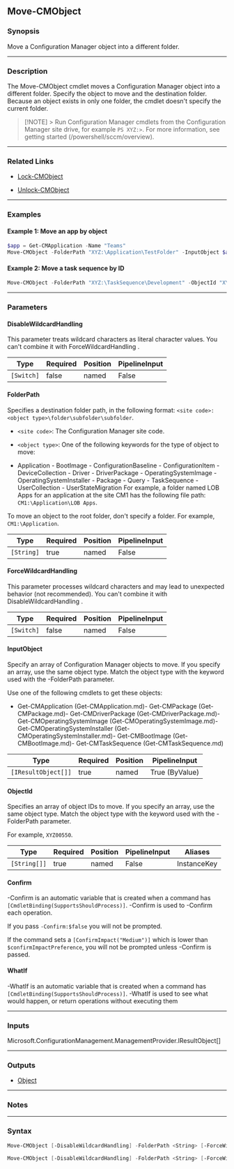 Move-CMObject
-------------




### Synopsis
Move a Configuration Manager object into a different folder.



---


### Description

The Move-CMObject cmdlet moves a Configuration Manager object into a different folder. Specify the object to move and the destination folder. Because an object exists in only one folder, the cmdlet doesn't specify the current folder.



> [!NOTE] > Run Configuration Manager cmdlets from the Configuration Manager site drive, for example `PS XYZ:>`. For more information, see getting started (/powershell/sccm/overview).



---


### Related Links
* [Lock-CMObject](Lock-CMObject)



* [Unlock-CMObject](Unlock-CMObject)





---


### Examples
#### Example 1: Move an app by object
```PowerShell
$app = Get-CMApplication -Name "Teams"
Move-CMObject -FolderPath "XYZ:\Application\TestFolder" -InputObject $app
```

#### Example 2: Move a task sequence by ID
```PowerShell
Move-CMObject -FolderPath "XYZ:\TaskSequence\Development" -ObjectId "XYZ00550"
```



---


### Parameters
#### **DisableWildcardHandling**

This parameter treats wildcard characters as literal character values. You can't combine it with ForceWildcardHandling .






|Type      |Required|Position|PipelineInput|
|----------|--------|--------|-------------|
|`[Switch]`|false   |named   |False        |



#### **FolderPath**

Specifies a destination folder path, in the following format: `<site code>:<object type>\folder\subfolder\subfolder`.


* `<site code>`: The Configuration Manager site code.


* `<object type>`: One of the following keywords for the type of object to move:


* Application - BootImage - ConfigurationBaseline - ConfigurationItem - DeviceCollection - Driver - DriverPackage - OperatingSystemImage - OperatingSystemInstaller - Package - Query - TaskSequence - UserCollection - UserStateMigration For example, a folder named LOB Apps for an application at the site CM1 has the following file path: `CM1:\Application\LOB Apps`.


To move an object to the root folder, don't specify a folder. For example, `CM1:\Application`.






|Type      |Required|Position|PipelineInput|
|----------|--------|--------|-------------|
|`[String]`|true    |named   |False        |



#### **ForceWildcardHandling**

This parameter processes wildcard characters and may lead to unexpected behavior (not recommended). You can't combine it with DisableWildcardHandling .






|Type      |Required|Position|PipelineInput|
|----------|--------|--------|-------------|
|`[Switch]`|false   |named   |False        |



#### **InputObject**

Specify an array of Configuration Manager objects to move. If you specify an array, use the same object type. Match the object type with the keyword used with the -FolderPath parameter.


Use one of the following cmdlets to get these objects:


* Get-CMApplication (Get-CMApplication.md)- Get-CMPackage (Get-CMPackage.md)- Get-CMDriverPackage (Get-CMDriverPackage.md)- Get-CMOperatingSystemImage (Get-CMOperatingSystemImage.md)- Get-CMOperatingSystemInstaller (Get-CMOperatingSystemInstaller.md)- Get-CMBootImage (Get-CMBootImage.md)- Get-CMTaskSequence (Get-CMTaskSequence.md)






|Type               |Required|Position|PipelineInput |
|-------------------|--------|--------|--------------|
|`[IResultObject[]]`|true    |named   |True (ByValue)|



#### **ObjectId**

Specifies an array of object IDs to move. If you specify an array, use the same object type. Match the object type with the keyword used with the -FolderPath parameter.


For example, `XYZ00550`.






|Type        |Required|Position|PipelineInput|Aliases    |
|------------|--------|--------|-------------|-----------|
|`[String[]]`|true    |named   |False        |InstanceKey|



#### **Confirm**
-Confirm is an automatic variable that is created when a command has ```[CmdletBinding(SupportsShouldProcess)]```.
-Confirm is used to -Confirm each operation.

If you pass ```-Confirm:$false``` you will not be prompted.


If the command sets a ```[ConfirmImpact("Medium")]``` which is lower than ```$confirmImpactPreference```, you will not be prompted unless -Confirm is passed.

#### **WhatIf**
-WhatIf is an automatic variable that is created when a command has ```[CmdletBinding(SupportsShouldProcess)]```.
-WhatIf is used to see what would happen, or return operations without executing them


---


### Inputs
Microsoft.ConfigurationManagement.ManagementProvider.IResultObject[]





---


### Outputs
* [Object](https://learn.microsoft.com/en-us/dotnet/api/System.Object)






---


### Notes




---


### Syntax
```PowerShell
Move-CMObject [-DisableWildcardHandling] -FolderPath <String> [-ForceWildcardHandling] -InputObject <IResultObject[]> [-Confirm] [-WhatIf] [<CommonParameters>]
```
```PowerShell
Move-CMObject [-DisableWildcardHandling] -FolderPath <String> [-ForceWildcardHandling] -ObjectId <String[]> [-Confirm] [-WhatIf] [<CommonParameters>]
```
